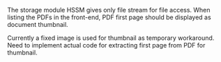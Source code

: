 
The storage module HSSM gives only file stream for file access.
When listing the PDFs in the front-end, PDF first page should be displayed as document thumbnail.

Currently a fixed image is used for thumbnail as temporary workaround. Need to implement actual code for extracting first page from PDF for thumbnail.

